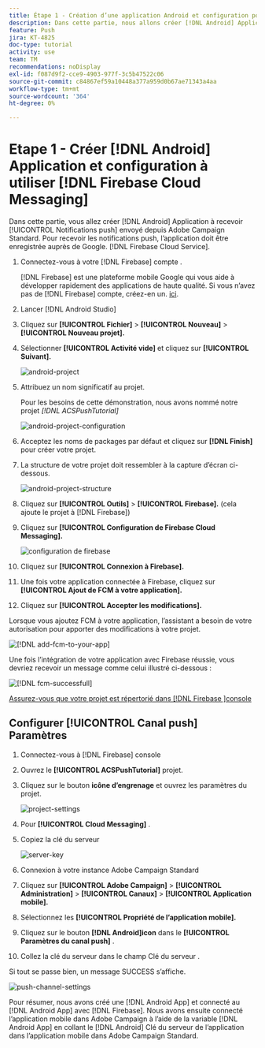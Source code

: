 ```yaml
---
title: Étape 1 - Création d’une application Android et configuration pour utiliser Firebase Cloud Messaging
description: Dans cette partie, nous allons créer [!DNL Android] Application à recevoir [!UICONTROL Notifications push] envoyé depuis Adobe Campaign Standard. Pour recevoir les notifications push, l’application doit être enregistrée auprès de Google. [!DNL Firebase Cloud Service].
feature: Push
jira: KT-4825
doc-type: tutorial
activity: use
team: TM
recommendations: noDisplay
exl-id: f087d9f2-cce9-4903-977f-3c5b47522c06
source-git-commit: c84867ef59a10448a377a959d0b67ae71343a4aa
workflow-type: tm+mt
source-wordcount: '364'
ht-degree: 0%

---
```


# Etape 1 - Créer [!DNL Android] Application et configuration à utiliser [!DNL Firebase Cloud Messaging]

Dans cette partie, vous allez créer [!DNL Android] Application à recevoir [!UICONTROL Notifications push] envoyé depuis Adobe Campaign Standard. Pour recevoir les notifications push, l’application doit être enregistrée auprès de Google. [!DNL Firebase Cloud Service].

1. Connectez-vous à votre [!DNL Firebase] compte .

   [!DNL Firebase] est une plateforme mobile Google qui vous aide à développer rapidement des applications de haute qualité. Si vous n’avez pas de [!DNL Firebase] compte, créez-en un. [ici](https://firebase.google.com).

2. Lancer [!DNL Android Studio]
3. Cliquez sur **[!UICONTROL Fichier]** > **[!UICONTROL Nouveau]** > **[!UICONTROL Nouveau projet].**
4. Sélectionner **[!UICONTROL Activité vide]** et cliquez sur **[!UICONTROL Suivant].**

   ![android-project](assets/android-project.PNG)

5. Attribuez un nom significatif au projet.

   Pour les besoins de cette démonstration, nous avons nommé notre projet *[!DNL ACSPushTutorial]*

   ![android-project-configuration](assets/android-project-configuration.PNG)

6. Acceptez les noms de packages par défaut et cliquez sur **[!DNL Finish]** pour créer votre projet.
7. La structure de votre projet doit ressembler à la capture d’écran ci-dessous.

   ![android-project-structure](assets/android-project-structure.PNG)

8. Cliquez sur **[!UICONTROL Outils]** > **[!UICONTROL Firebase].** (cela ajoute le projet à [!DNL Firebase])
9. Cliquez sur **[!UICONTROL Configuration de Firebase Cloud Messaging].**

   ![configuration de firebase](assets/android-project-firebase-messaging.PNG)

10. Cliquez sur **[!UICONTROL Connexion à Firebase].**
11. Une fois votre application connectée à Firebase, cliquez sur **[!UICONTROL Ajout de FCM à votre application].**
12. Cliquez sur **[!UICONTROL Accepter les modifications].**

   Lorsque vous ajoutez FCM à votre application, l’assistant a besoin de votre autorisation pour apporter des modifications à votre projet.

   ![[!DNL add-fcm-to-your-app]](assets/firebase-add-fcm-to-app.PNG)

Une fois l’intégration de votre application avec Firebase réussie, vous devriez recevoir un message comme celui illustré ci-dessous :

![[!DNL fcm-successfull]](assets/android-firebase-success.PNG)

[Assurez-vous que votre projet est répertorié dans [!DNL Firebase ]console](https://console.firebase.google.com/)

## Configurer [!UICONTROL Canal push] Paramètres

1. Connectez-vous à [!DNL Firebase] console
2. Ouvrez le **[!UICONTROL ACSPushTutorial]** projet.
3. Cliquez sur le bouton **icône d’engrenage** et ouvrez les paramètres du projet.

   ![project-settings](assets/firebase-project-settings.PNG)

4. Pour **[!UICONTROL Cloud Messaging]** .
5. Copiez la clé du serveur

   ![server-key](assets/firebase-server-key.PNG)

6. Connexion à votre instance Adobe Campaign Standard
7. Cliquez sur **[!UICONTROL Adobe Campaign]** > **[!UICONTROL Administration]** > **[!UICONTROL Canaux]** > **[!UICONTROL Application mobile].**
8. Sélectionnez les **[!UICONTROL Propriété de l’application mobile].**
9. Cliquez sur le bouton **[!DNL Android]icon** dans le **[!UICONTROL Paramètres du canal push]** .
10. Collez la clé du serveur dans le champ Clé du serveur .

Si tout se passe bien, un message SUCCESS s’affiche.

![push-channel-settings](assets/push-channel-settings.PNG)

Pour résumer, nous avons créé une [!DNL Android App] et connecté au [!DNL Android App] avec [!DNL Firebase]. Nous avons ensuite connecté l’application mobile dans Adobe Campaign à l’aide de la variable [!DNL Android App] en collant le [!DNL Android] Clé du serveur de l’application dans l’application mobile dans Adobe Campaign Standard.
